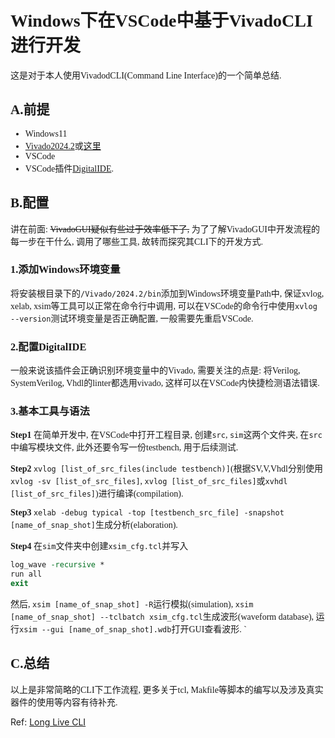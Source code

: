 
<left><font face="STZhongsong">

# Windows下在VSCode中基于VivadoCLI进行开发

这是对于本人使用VivadodCLI(Command Line Interface)的一个简单总结.

## A.前提

- Windows11
- [Vivado2024.2](https://www.xilinx.com/support/download/index.html/content/xilinx/en/downloadNav/vivado-design-tools.html)或[这里](https://pan.baidu.com/s/1fZeZ0Mifc-EOIqoPnUapjw?pwd=ilad)
- VSCode
- VSCode插件[DigitalIDE](https://github.com/Digital-EDA/Digital-IDE.git).

## B.配置

讲在前面: ~~VivadoGUI疑似有些过于效率低下了,~~ 为了了解VivadoGUI中开发流程的每一步在干什么, 调用了哪些工具, 故转而探究其CLI下的开发方式.

### 1.添加Windows环境变量

将安装根目录下的`/Vivado/2024.2/bin`添加到Windows环境变量Path中, 保证xvlog, xelab, xsim等工具可以正常在命令行中调用, 可以在VSCode的命令行中使用`xvlog --version`测试环境变量是否正确配置, 一般需要先重启VSCode.

### 2.配置DigitalIDE

一般来说该插件会正确识别环境变量中的Vivado, 需要关注的点是: 将Verilog, SystemVerilog, Vhdl的linter都选用vivado, 这样可以在VSCode内快捷检测语法错误.

### 3.基本工具与语法

**Step1**
在简单开发中, 在VSCode中打开工程目录, 创建`src`, `sim`这两个文件夹, 在`src`中编写模块文件, 此外还要令写一份testbench, 用于后续测试.

**Step2**
`xvlog [list_of_src_files(include testbench)]`(根据SV,V,Vhdl分别使用`xvlog -sv [list_of_src_files]`, `xvlog [list_of_src_files]`或`xvhdl [list_of_src_files]`)进行编译(compilation).

**Step3**
`xelab -debug typical -top [testbench_src_file] -snapshot [name_of_snap_shot]`生成分析(elaboration).

**Step4**
在`sim`文件夹中创建`xsim_cfg.tcl`并写入
```tcl
log_wave -recursive *
run all
exit
```
然后, `xsim [name_of_snap_shot] -R`运行模拟(simulation), `xsim [name_of_snap_shot] --tclbatch xsim_cfg.tcl`生成波形(waveform database), 运行`xsim --gui [name_of_snap_shot].wdb`打开GUI查看波形.
`

## C.总结

以上是非常简略的CLI下工作流程, 更多关于tcl, Makfile等脚本的编写以及涉及真实器件的使用等内容有待补充.

</font></left>

Ref: [Long Live CLI](https://www.itsembedded.com/dhd/vivado_sim_1/)